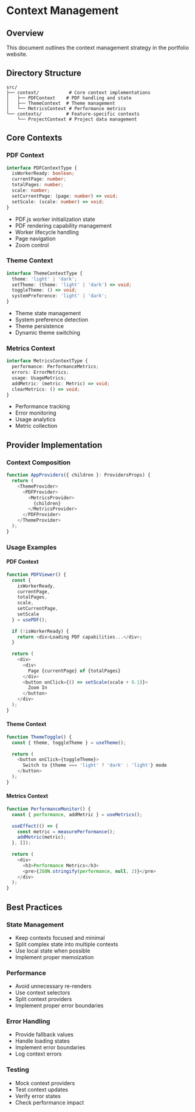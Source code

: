 # Context Management

## Overview
This document outlines the context management strategy in the portfolio website.

## Directory Structure

```
src/
├── context/           # Core context implementations
│   ├── PDFContext    # PDF handling and state
│   ├── ThemeContext  # Theme management
│   └── MetricsContext # Performance metrics
└── contexts/         # Feature-specific contexts
    └── ProjectContext # Project data management
```

## Core Contexts

### PDF Context
```typescript
interface PDFContextType {
  isWorkerReady: boolean;
  currentPage: number;
  totalPages: number;
  scale: number;
  setCurrentPage: (page: number) => void;
  setScale: (scale: number) => void;
}
```
- PDF.js worker initialization state
- PDF rendering capability management
- Worker lifecycle handling
- Page navigation
- Zoom control

### Theme Context
```typescript
interface ThemeContextType {
  theme: 'light' | 'dark';
  setTheme: (theme: 'light' | 'dark') => void;
  toggleTheme: () => void;
  systemPreference: 'light' | 'dark';
}
```
- Theme state management
- System preference detection
- Theme persistence
- Dynamic theme switching

### Metrics Context
```typescript
interface MetricsContextType {
  performance: PerformanceMetrics;
  errors: ErrorMetrics;
  usage: UsageMetrics;
  addMetric: (metric: Metric) => void;
  clearMetrics: () => void;
}
```
- Performance tracking
- Error monitoring
- Usage analytics
- Metric collection

## Provider Implementation

### Context Composition
```typescript
function AppProviders({ children }: ProvidersProps) {
  return (
    <ThemeProvider>
      <PDFProvider>
        <MetricsProvider>
          {children}
        </MetricsProvider>
      </PDFProvider>
    </ThemeProvider>
  );
}
```

### Usage Examples

#### PDF Context
```typescript
function PDFViewer() {
  const { 
    isWorkerReady, 
    currentPage,
    totalPages,
    scale,
    setCurrentPage,
    setScale 
  } = usePDF();
  
  if (!isWorkerReady) {
    return <div>Loading PDF capabilities...</div>;
  }
  
  return (
    <div>
      <div>
        Page {currentPage} of {totalPages}
      </div>
      <button onClick={() => setScale(scale + 0.1)}>
        Zoom In
      </button>
    </div>
  );
}
```

#### Theme Context
```typescript
function ThemeToggle() {
  const { theme, toggleTheme } = useTheme();
  
  return (
    <button onClick={toggleTheme}>
      Switch to {theme === 'light' ? 'dark' : 'light'} mode
    </button>
  );
}
```

#### Metrics Context
```typescript
function PerformanceMonitor() {
  const { performance, addMetric } = useMetrics();
  
  useEffect(() => {
    const metric = measurePerformance();
    addMetric(metric);
  }, []);
  
  return (
    <div>
      <h3>Performance Metrics</h3>
      <pre>{JSON.stringify(performance, null, 2)}</pre>
    </div>
  );
}
```

## Best Practices

### State Management
- Keep contexts focused and minimal
- Split complex state into multiple contexts
- Use local state when possible
- Implement proper memoization

### Performance
- Avoid unnecessary re-renders
- Use context selectors
- Split context providers
- Implement proper error boundaries

### Error Handling
- Provide fallback values
- Handle loading states
- Implement error boundaries
- Log context errors

### Testing
- Mock context providers
- Test context updates
- Verify error states
- Check performance impact
